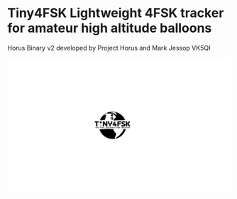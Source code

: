 # Tiny4FSK Lightweight 4FSK tracker for amateur high altitude balloons
Horus Binary v2 developed by Project Horus and Mark Jessop VK5QI

![Tiny4FSKLogo_Big_Thick_i](https://github.com/New-England-Weather-Balloon-Society/Tiny4FSK/blob/main/images/Tiny4FSKLogo_Big_Thick_i.png)

